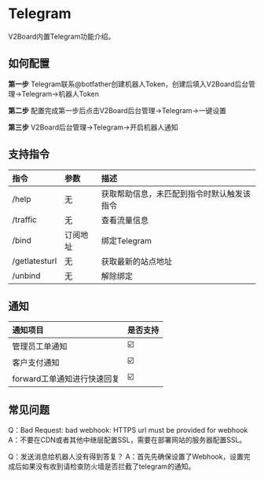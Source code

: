# Telegram

V2Board内置Telegram功能介绍。

## 如何配置

**第一步**
Telegram联系@botfather创建机器人Token，创建后填入V2Board后台管理->Telegram->机器人Token

**第二步**
配置完成第一步后点击V2Board后台管理->Telegram->一键设置

**第三步**
V2Board后台管理->Telegram->开启机器人通知

## 支持指令

| 指令          | 参数     | 描述                                       |
| :------------ | :------- | :----------------------------------------- |
| /help         | 无       | 获取帮助信息，未匹配到指令时默认触发该指令 |
| /traffic      | 无       | 查看流量信息                               |
| /bind         | 订阅地址 | 绑定Telegram                               |
| /getlatesturl | 无       | 获取最新的站点地址                         |
| /unbind       | 无       | 解除绑定                                   |

## 通知

| 通知项目                    | 是否支持 |
| :-------------------------- | :------- |
| 管理员工单通知              | ☑️        |
| 客户支付通知                | ☑️        |
| forward工单通知进行快速回复 | ☑️        |

## 常见问题

Q：Bad Request: bad webhook: HTTPS url must be provided for webhook
A：不要在CDN或者其他中继层配置SSL，需要在部署网站的服务器配置SSL。

Q：发送消息给机器人没有得到答复？
A：首先先确保设置了Webhook，设置完成后如果没有收到请检查防火墙是否拦截了telegram的通知。